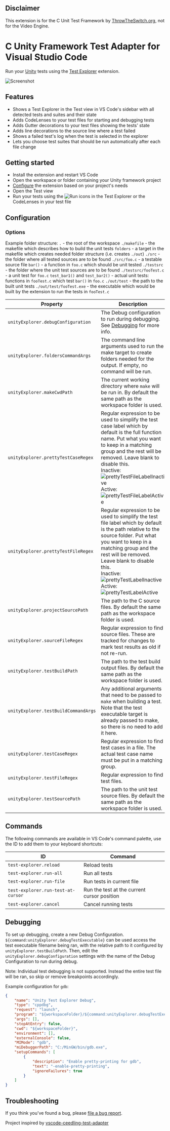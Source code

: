 ## Disclaimer
This extension is for the C Unit Test Framework by [ThrowTheSwitch.org](http://www.throwtheswitch.org/), not for the Video Engine.

# C Unity Framework Test Adapter for Visual Studio Code

Run your [Unity](http://www.throwtheswitch.org/unity) tests using the
[Test Explorer](https://marketplace.visualstudio.com/items?itemName=hbenl.vscode-test-explorer) extension.

![Screenshot](img/screenshot.png)

## Features

* Shows a Test Explorer in the Test view in VS Code's sidebar with all detected tests and suites and their state
* Adds CodeLenses to your test files for starting and debugging tests
* Adds Gutter decorations to your test files showing the tests' state
* Adds line decorations to the source line where a test failed
* Shows a failed test's log when the test is selected in the explorer
* Lets you choose test suites that should be run automatically after each file change

## Getting started

* Install the extension and restart VS Code
* Open the workspace or folder containing your Unity framework project
* [Configure](#options) the extension based on your project's needs
* Open the Test view
* Run your tests using the ![Run](img/run.png) icons in the Test Explorer or the CodeLenses in your test file

## Configuration

### Options

Example folder structure:
`.` - the root of the workspace
`./makefile` - the makefile which describes how to build the unit tests
`folders` - a target in the makefile which creates needed folder structure (i.e. creates `./out`)
`./src` - the folder where all tested sources are to be found
`./src/foo.c` - a testable source file
`bar()` - a function in `foo.c` which should be unit tested
`./testsrc` - the folder where the unit test sources are to be found
`./testsrc/fooTest.c `- a unit test for `foo.c`
`test_bar1()` and `test_bar2()` - actual unit tests: functions in `fooTest.c` which test `bar()` in `foo.c`
`./out/test` - the path to the built unit tests
`./out/test/fooTest.exe` - the executable which would be built by the extension to run the tests in `fooTest.c`

Property                                | Description                                                   | Example
----------------------------------------|---------------------------------------------------------------|-------------------
`unityExplorer.debugConfiguration`      | The Debug configuration to run during debugging. See [Debugging](#debugging) for more info. | `Unit Test`
`unityExplorer.foldersCommandArgs`      | The command line arguments used to run the make target to create folders needed for the output. If empty, no command will be run. | `folders`
`unityExplorer.makeCwdPath`             | The current working directory where `make` will be run in. By default the same path as the workspace folder is used. | `.`
`unityExplorer.prettyTestCaseRegex`     | Regular expression to be used to simplify the test case label which by default is the full function name. Put what you want to keep in a matching group and the rest will be removed. Leave blank to disable this. <br> Inactive: <br> ![prettyTestFileLabelInactive](img/prettyTestFileLabelInactive.png) <br> Active: <br> ![prettyTestFileLabelActive](img/prettyTestFileLabelActive.png) | `test_(\w+)`
`unityExplorer.prettyTestFileRegex`     | Regular expression to be used to simplify the test file label which by default is the path relative to the source folder. Put what you want to keep in a matching group and the rest will be removed. Leave blank to disable this. <br> Inactive: <br> ![prettyTestLabelInactive](img/prettyTestLabelInactive.png) <br> Active: <br> ![prettyTestLabelActive](img/prettyTestLabelActive.png) | `(\w+)Test.c`
`unityExplorer.projectSourcePath`       | The path to the C source files. By default the same path as the workspace folder is used. | `src`
`unityExplorer.sourceFileRegex`         | Regular expression to find source files. These are tracked for changes to mark test results as old if not re-run. | `\w+\.[ch]`
`unityExplorer.testBuildPath`           | The path to the test build output files. By default the same path as the workspace folder is used. | `out/test`
`unityExplorer.testBuildCommandArgs`    | Any additional arguments that need to be passed to `make` when building a test. Note that the test executable target is already passed to make, so there is no need to add it here. | `-DTEST`
`unityExplorer.testCaseRegex`           | Regular expression to find test cases in a file. The actual test case name must be put in a matching group. | `void\s+(test_.*)\s*\(.*\)`
`unityExplorer.testFileRegex`           | Regular expression to find test files.                         | `\w+Test.c`
`unityExplorer.testSourcePath`          | The path to the unit test source files. By default the same path as the workspace folder is used. | `testsrc`

## Commands

The following commands are available in VS Code's command palette, use the ID to add them to your keyboard shortcuts:

ID                                 | Command
-----------------------------------|--------------------------------------------
`test-explorer.reload`             | Reload tests
`test-explorer.run-all`            | Run all tests
`test-explorer.run-file`           | Run tests in current file
`test-explorer.run-test-at-cursor` | Run the test at the current cursor position
`test-explorer.cancel`             | Cancel running tests

## Debugging

To set up debugging, create a new Debug Configuration.
`${command:unityExplorer.debugTestExecutable}` can be used access the test executable filename being ran, with the relative path to it configured by `unityExplorer.testBuildPath`.
Then, edit the `unityExplorer.debugConfiguration` settings with the name of the Debug Configuration to run during debug.

Note: Individual test debugging is not supported. Instead the entire test file will be ran, so skip or remove breakpoints accordingly.

Example configuration for `gdb`:
```json
{
    "name": "Unity Test Explorer Debug",
    "type": "cppdbg",
    "request": "launch",
    "program": "${workspaceFolder}/${command:unityExplorer.debugTestExecutable}",
    "args": [],
    "stopAtEntry": false,
    "cwd": "${workspaceFolder}",
    "environment": [],
    "externalConsole": false,
    "MIMode": "gdb",
    "miDebuggerPath": "C:/MinGW/bin/gdb.exe",
    "setupCommands": [
        {
            "description": "Enable pretty-printing for gdb",
            "text": "-enable-pretty-printing",
            "ignoreFailures": true
        }
    ]
}
```

## Troubleshooting

If you think you've found a bug, please [file a bug report](https://github.com/https://github.com/Florin-Popescu/vscode-unity-test-adapter/issues).

Project inspired by [vscode-ceedling-test-adapter](https://github.com/numaru/vscode-ceedling-test-adapter)
